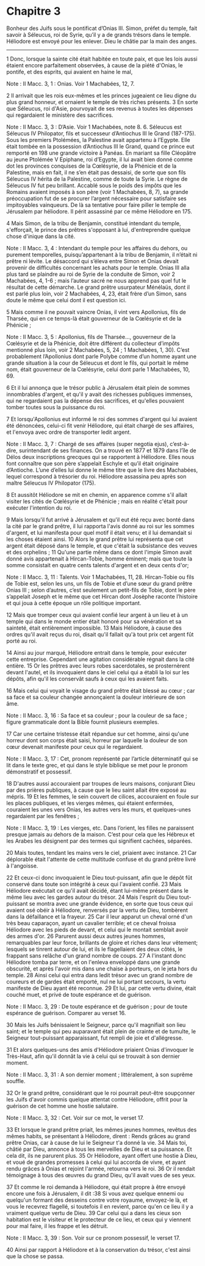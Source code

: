 # Chapitre 3

Bonheur des Juifs sous le pontificat d’Onias III.
Simon, préfet du temple, fait savoir à Séleucus, roi de Syrie, qu’il y a de grands trésors dans le temple.
Héliodore est envoyé pour les enlever.
Dieu le châtie par la main des anges.

***

1 Donc, lorsque la sainte cité était habitée en toute paix, et que les lois aussi étaient encore parfaitement observées, à cause de la piété d'Onias, le pontife, et des esprits, qui avaient en haine le mal,

<span class="bible-note">Note : </span> II Macc. 3, 1 : Onias. Voir 1 Machabées, 12, 7.

2 Il arrivait que les rois eux-mêmes et les princes jugeaient ce lieu digne du plus grand honneur, et ornaient le temple de très riches présents. 3 En sorte que Séleucus, roi d'Asie, pourvoyait de ses revenus à toutes les dépenses qui regardaient le ministère des sacrifices.

<span class="bible-note">Note : </span> II Macc. 3, 3 : D’Asie. Voir 1 Machabées, note 8. 6. Séleucus est Séleucus IV Philopator, fils et successeur d’Antiochus III le Grand (187-175). Sous les premiers Ptolémées, la Palestine avait appartenu à l’Egypte. Elle était tombée en la possession d’Antiochus III le Grand, quand ce prince eut remporté en 198 une grande victoire à Panéas. En mariant sa fille Cléopâtre au jeune Ptolémée V Epiphane, roi d’Egypte, il lui avait bien donné comme dot les provinces conquises de la Cœlésyrie, de la Phénicie et de la Palestine, mais en fait, il ne s’en était pas dessaisi, de sorte que son fils Séleucus IV hérita de la Palestine, comme de toute la Syrie. Le règne de Séleucus IV fut peu brillant. Accablé sous le poids des impôts que les Romains avaient imposés à son père (voir 1 Machabées, 8, 7), sa grande préoccupation fut de se procurer l’argent nécessaire pour satisfaire ses impitoyables vainqueurs. De là sa tentative pour faire piller le temple de Jérusalem par héliodore. Il périt assassiné par ce même
Héliodore en 175.


4 Mais Simon, de la tribu de Benjamin, constitué intendant du temple, s'efforçait, le prince des prêtres s'opposant à lui, d'entreprendre quelque chose d'inique dans la cité.

<span class="bible-note">Note : </span> II Macc. 3, 4 : Intendant du temple pour les affaires du dehors, ou purement temporelles, puisqu’appartenant à la tribu de Benjamin, il n’était ni prêtre ni lévite. Le désaccord qui s’éleva entre Simon et Onias devait provenir de difficultés concernant les achats pour le temple. Onias III alla plus tard se plaindre au roi de Syrie de la conduite de Simon, voir 2 Machabées, 4, 1-6 ; mais l’auteur sacré ne nous apprend pas quel fut le résultat de cette démarche. Le grand prêtre usurpateur Ménélaüs, dont il est parlé plus loin, voir 2 Machabées, 4, 23, était frère d’un Simon, sans doute le même que celui dont il est question ici.

5 Mais comme il ne pouvait vaincre Onias, il vint vers Apollonius, fils de Tharsée, qui en ce temps-là était gouverneur de la Cœlésyrie et de la Phénicie ;

<span class="bible-note">Note : </span> II Macc. 3, 5 : Apollonius, fils de Tharsée…, gouverneur de la Cœlésyrie et de la Phénicie, doit être différent du collecteur d’impôts mentionné plus loin, voir 2 Machabées, 5, 24 ; 1 Machabées, 1, 30). C’est probablement l’Apollonius dont parle Polybe comme d’un homme ayant une grande situation à la cour de Séleucus et dont le fils, qui portait le même nom, était gouverneur de la Cœlésyrie, celui dont parle 1 Machabées, 10, 69.

6 Et il lui annonça que le trésor public à Jérusalem était plein de sommes innombrables d'argent, et qu'il y avait des richesses publiques immenses, qui ne regardaient pas la dépense des sacrifices, et qu'elles pouvaient tomber toutes sous la puissance du roi.


7 Et lorsqu'Apollonius eut informé le roi des sommes d'argent qui lui avaient été dénoncées, celui-ci fit venir Héliodore, qui était chargé de ses affaires, et l'envoya avec ordre de transporter ledit argent.

<span class="bible-note">Note : </span> II Macc. 3, 7 : Chargé de ses affaires (super negotia ejus), c’est-à-dire, surintendant de ses finances. On a trouvé en 1877 et 1879 dans l’île de Délos deux inscriptions grecques qui se rapportent à Héliodore. Elles nous font connaître que son père s’appelait Eschyle et qu’il était originaire d’Antioche. L’une d’elles lui donne le même titre que le livre des Machabées, lequel correspond à trésorier du roi. Héliodore assassina peu après son maître Séleucus IV Philopator (175).

8 Et aussitôt Héliodore se mit en chemin, en apparence comme s'il allait visiter les cités de Cœlésyrie et de Phénicie ; mais en réalité c'était pour exécuter l'intention du roi.


9 Mais lorsqu'il fut arrivé à Jérusalem et qu'il eut été reçu avec bonté dans la cité par le grand prêtre, il lui rapporta l'avis donné au roi sur les sommes d'argent, et lui manifesta pour quel motif il était venu; et il lui demandait si les choses étaient ainsi. 10 Alors le grand prêtre lui représenta que cet argent était déposé dans le temple, et que c'était la subsistance des veuves et des orphelins ; 11 Qu'une partie même dans ce dont l'impie Simon avait donné avis appartenait à Hircan-Tobie, homme éminent; mais que toute la somme consistait en quatre cents talents d'argent et en deux cents d'or;

<span class="bible-note">Note : </span> II Macc. 3, 11 : Talents. Voir 1 Machabées, 11, 28. Hircan-Tobie ou fils de Tobie est, selon les uns, un fils de Tobie et d’une sœur du grand prêtre Onias III ; selon d’autres, c’est seulement un petit-fils de Tobie, dont le père s’appelait Joseph et le même que cet Hircan dont Josèphe raconte l’histoire et qui joua à cette époque un rôle politique important.

12 Mais que tromper ceux qui avaient confié leur argent à un lieu et à un temple qui dans le monde entier était honoré pour sa vénération et sa sainteté, était entièrement impossible. 13 Mais Héliodore, à cause des ordres qu'il avait reçus du roi, disait qu'il fallait qu'à tout prix cet argent fût porté au roi.


14 Ainsi au jour marqué, Héliodore entrait dans le temple, pour exécuter cette entreprise. Cependant une agitation considérable régnait dans la cité entière. 15 Or les prêtres avec leurs robes sacerdotales, se prosternèrent devant l'autel, et ils invoquaient dans le ciel celui qui a établi la loi sur les dépôts, afin qu'il les conservât saufs à ceux qui les avaient faits.

16 Mais celui qui voyait le visage du grand prêtre était blessé au cœur ; car sa face et sa couleur changée annonçaient la douleur intérieure de son âme.

<span class="bible-note">Note : </span> II Macc. 3, 16 : Sa face et sa couleur ; pour la couleur de sa face ; figure grammaticale dont la Bible fournit plusieurs exemples.

17 Car une certaine tristesse était répandue sur cet homme, ainsi qu'une horreur dont son corps était saisi, horreur par laquelle la douleur de son cœur devenait manifeste pour ceux qui le regardaient.

<span class="bible-note">Note : </span> II Macc. 3, 17 : Cet, pronom représenté par l’article déterminatif qui se lit dans le texte grec, et qui dans le style biblique se met pour le pronom démonstratif et possessif.

18 D'autres aussi accouraient par troupes de leurs maisons, conjurant Dieu par des prières publiques, à cause que le lieu saint allait être exposé au mépris. 19 Et les femmes, le sein couvert de cilices, accouraient en foule sur les places publiques, et les vierges mêmes, qui étaient enfermées, couraient les unes vers Onias, les autres vers les murs, et quelques-unes regardaient par les fenêtres ;

<span class="bible-note">Note : </span> II Macc. 3, 19 : Les vierges, etc. Dans l’orient, les filles ne paraissent presque jamais au dehors de la maison. C’est pour cela que les Hébreux et les Arabes les désignent par des termes qui signifient cachées, séparées.

20 Mais toutes, tendant les mains vers le ciel, priaient avec instance. 21 Car déplorable était l'attente de cette multitude confuse et du grand prêtre livré à l'angoisse.


22 Et ceux-ci donc invoquaient le Dieu tout-puissant, afin que le dépôt fût conservé dans toute son intégrité à ceux qui l'avaient confié. 23 Mais Héliodore exécutait ce qu'il avait décidé, étant lui-même présent dans le même lieu avec les gardes autour du trésor. 24 Mais l'esprit du Dieu tout-puissant se montra avec une grande évidence, en sorte que tous ceux qui avaient osé obéir à Héliodore, renversés par la vertu de Dieu, tombèrent dans la défaillance et la frayeur. 25 Car il leur apparut un cheval orné d'un très beau caparaçon, ayant un cavalier terrible; et ce cheval froissa Héliodore avec les pieds de devant, et celui qui le montait semblait avoir des armes d'or. 26 Parurent aussi deux autres jeunes hommes, remarquables par leur force, brillants de gloire et riches dans leur vêtement; lesquels se tinrent autour de lui, et ils le flagellaient des deux côtés, le frappant sans relâche d'un grand nombre de coups. 27 A l'instant donc Héliodore tomba par terre, et on l'enleva enveloppé dans une grande obscurité,
et après l'avoir mis dans une chaise à porteurs, on le jeta hors du temple. 28 Ainsi celui qui entra dans ledit trésor avec un grand nombre de coureurs et de gardes était emporté, nul ne lui portant secours, la vertu manifeste de Dieu ayant été reconnue. 29 Et lui, par cette vertu divine, était couché muet, et privé de toute espérance et de guérison.

<span class="bible-note">Note : </span> II Macc. 3, 29 : De toute espérance et de guérison ; pour de toute espérance de guérison. Comparer au verset 16.

30 Mais les Juifs bénissaient le Seigneur, parce qu'il magnifiait son lieu saint; et le temple qui peu auparavant était plein de crainte et de tumulte, le Seigneur tout-puissant apparaissant, fut rempli de joie et d'allégresse.


31 Et alors quelques-uns des amis d'Héliodore priaient Onias d'invoquer le Très-Haut, afin qu'il donnât la vie à celui qui se trouvait à son dernier moment.

<span class="bible-note">Note : </span> II Macc. 3, 31 : A son dernier moment ; littéralement, à son suprême souffle.

32 Or le grand prêtre, considérant que le roi pourrait peut-être soupçonner les Juifs d'avoir commis quelque attentat contre Héliodore, offrit pour la guérison de cet homme une hostie salutaire.

<span class="bible-note">Note : </span> II Macc. 3, 32 : Cet. Voir sur ce mot, le verset 17.

33 Et lorsque le grand prêtre priait, les mêmes jeunes hommes, revêtus des mêmes habits, se présentant à Héliodore, dirent : Rends grâces au grand prêtre Onias, car à cause de lui le Seigneur t'a donné la vie. 34 Mais toi, châtié par Dieu, annonce à tous les merveilles de Dieu et sa puissance. Et cela dit, ils ne parurent plus. 35 Or Héliodore, ayant offert une hostie à Dieu, et voué de grandes promesses à celui qui lui accorda de vivre, et ayant rendu grâces à Onias et rejoint l'armée, retourna vers le roi. 36 Or il rendait témoignage à tous des œuvres du grand Dieu, qu'il avait vues de ses yeux.


37 Et comme le roi demanda à Héliodore, qui était propre à être envoyé encore une fois à Jérusalem, il dit :38 Si vous avez quelque ennemi ou quelqu'un formant des desseins contre votre royaume, envoyez-le là, et vous le recevrez flagellé, si toutefois il en revient, parce qu'en ce lieu il y a vraiment quelque vertu de Dieu. 39 Car celui qui a dans les cieux son habitation est le visiteur et le protecteur de ce lieu, et ceux qui y viennent pour mal faire, il les frappe et les détruit.

<span class="bible-note">Note : </span> II Macc. 3, 39 : Son. Voir sur ce pronom possessif, le verset 17.


40 Ainsi par rapport à Héliodore et à la conservation du trésor, c'est ainsi que la chose se passa.

